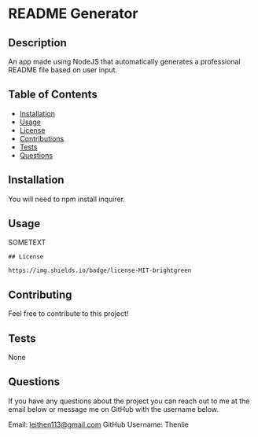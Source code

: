 
  # README Generator

  ## Description

  An app made using NodeJS that automatically generates a professional README file based on user input.

  ## Table of Contents

  * [Installation](#Installation)
  * [Usage](#Usage)
  * [License](#license)
  * [Contributions](#Contributing)
  * [Tests](#Tests)
  * [Questions](#Questions)

  ## Installation

  You will need to npm install inquirer.

  ## Usage

  SOMETEXT

  
    ## License

    https://img.shields.io/badge/license-MIT-brightgreen
  

  ## Contributing

  Feel free to contribute to this project!

  ## Tests

  None
  
  ## Questions

  If you have any questions about the project you can reach out to me at the email below or message me on GitHub with the username below. 

  Email: leithen113@gmail.com 
  GitHub Username: Thenlie
  
  